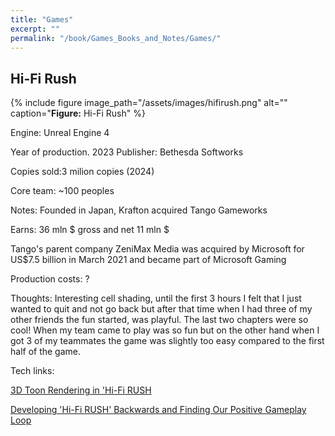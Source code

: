 ```yaml
---
title: "Games"
excerpt: ""
permalink: "/book/Games_Books_and_Notes/Games/"
---
```



## Hi-Fi Rush

{% include figure image_path="/assets/images/hifirush.png" alt="" caption="__Figure:__ Hi-Fi Rush" %}

Engine: Unreal Engine 4 

Year of production. 2023
Publisher: Bethesda Softworks

Copies sold:3 milion copies (2024) 

Core team: ~100 peoples

Notes: Founded in Japan, Krafton acquired Tango Gameworks

Earns: 36 mln $ gross and net 11 mln $


Tango's parent company ZeniMax Media was acquired by Microsoft for US$7.5 billion in March 2021 and became part of Microsoft Gaming

Production costs: ?

Thoughts: 
Interesting cell shading, until the first 3 hours I felt that I just wanted to quit and not go back but after that time when I had three of my other friends the fun started, was playful. 
The last two chapters were so cool! When my team came to play was so fun but on the other hand 
when I got 3 of my teammates the game was slightly too easy compared to the first half of the game. 

Tech links:

[3D Toon Rendering in 'Hi-Fi RUSH](https://www.youtube.com/watch?v=gdBACyIOCtc)


[Developing 'Hi-Fi RUSH' Backwards and Finding Our Positive Gameplay Loop](https://www.youtube.com/watch?v=pG4UxqRMNX0)

